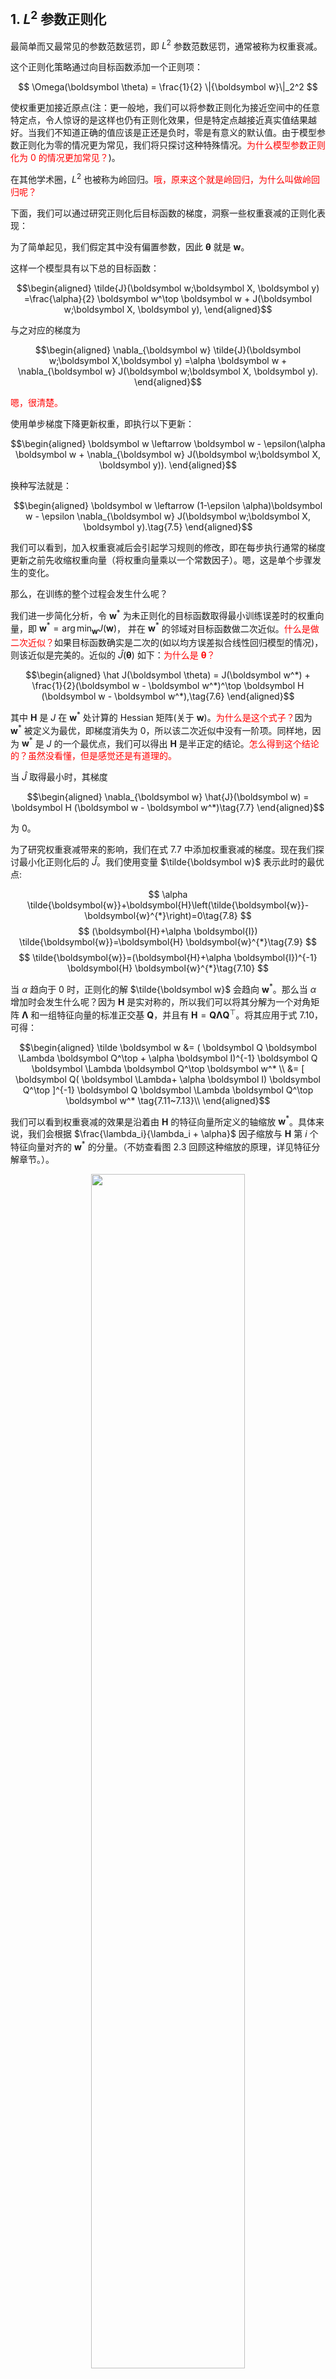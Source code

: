 

## 1. $L^2$ 参数正则化

最简单而又最常见的参数范数惩罚，即 $L^2$ 参数范数惩罚，通常被称为权重衰减。

这个正则化策略通过向目标函数添加一个正则项：

$$
\Omega(\boldsymbol \theta) = \frac{1}{2} \|{\boldsymbol w}\|_2^2
$$

使权重更加接近原点(注：更一般地，我们可以将参数正则化为接近空间中的任意特定点，令人惊讶的是这样也仍有正则化效果，但是特定点越接近真实值结果越好。当我们不知道正确的值应该是正还是负时，零是有意义的默认值。由于模型参数正则化为零的情况更为常见，我们将只探讨这种特殊情况。<span style="color:red;">为什么模型参数正则化为 0 的情况更加常见？</span>)。

在其他学术圈，$L^2$ 也被称为岭回归。<span style="color:red;">哦，原来这个就是岭回归，为什么叫做岭回归呢？</span>

下面，我们可以通过研究正则化后目标函数的梯度，洞察一些权重衰减的正则化表现：

为了简单起见，我们假定其中没有偏置参数，因此 $\boldsymbol \theta$ 就是 $\boldsymbol w$。

这样一个模型具有以下总的目标函数：


$$\begin{aligned}
\tilde{J}(\boldsymbol w;\boldsymbol X, \boldsymbol y) =\frac{\alpha}{2} \boldsymbol w^\top \boldsymbol w +  J(\boldsymbol w;\boldsymbol X, \boldsymbol y),
\end{aligned}$$

与之对应的梯度为

$$\begin{aligned}
\nabla_{\boldsymbol w} \tilde{J}(\boldsymbol w;\boldsymbol X,\boldsymbol y) =\alpha \boldsymbol w +  \nabla_{\boldsymbol w} J(\boldsymbol w;\boldsymbol X, \boldsymbol y).
\end{aligned}$$

<span style="color:red;">嗯，很清楚。</span>

使用单步梯度下降更新权重，即执行以下更新：

$$\begin{aligned}
\boldsymbol w \leftarrow \boldsymbol w - \epsilon(\alpha \boldsymbol w + \nabla_{\boldsymbol w} J(\boldsymbol w;\boldsymbol X, \boldsymbol y)).
\end{aligned}$$

换种写法就是：

$$\begin{aligned}
\boldsymbol w \leftarrow (1-\epsilon \alpha)\boldsymbol w - \epsilon \nabla_{\boldsymbol w} J(\boldsymbol w;\boldsymbol X, \boldsymbol y).\tag{7.5}
\end{aligned}$$

我们可以看到，加入权重衰减后会引起学习规则的修改，即在每步执行通常的梯度更新之前先收缩权重向量（将权重向量乘以一个常数因子）。嗯，这是单个步骤发生的变化。

那么，在训练的整个过程会发生什么呢？



我们进一步简化分析，令 $\boldsymbol w^*$ 为未正则化的目标函数取得最小训练误差时的权重向量，即 $\boldsymbol w^* = \arg \min _{\boldsymbol w} J(\boldsymbol w)$， 并在 $\boldsymbol w^*$ 的邻域对目标函数做二次近似。<span style="color:red;">什么是做二次近似？</span>如果目标函数确实是二次的(如以均方误差拟合线性回归模型的情况)，则该近似是完美的。近似的 $\hat J(\boldsymbol \theta)$ 如下：<span style="color:red;">为什么是 $\boldsymbol \theta$？</span>


$$\begin{aligned}
\hat J(\boldsymbol \theta) = J(\boldsymbol w^*) + \frac{1}{2}(\boldsymbol w - \boldsymbol w^*)^\top \boldsymbol H (\boldsymbol w - \boldsymbol w^*),\tag{7.6}
\end{aligned}$$

其中 $\boldsymbol H$ 是 $J$ 在 $\boldsymbol w^*$ 处计算的 Hessian 矩阵(关于 $\boldsymbol w$)。<span style="color:red;">为什么是这个式子？</span>因为 $\boldsymbol w^*$ 被定义为最优，即梯度消失为 $0$，所以该二次近似中没有一阶项。同样地，因为 $\boldsymbol w^*$ 是 $J$ 的一个最优点，我们可以得出 $\boldsymbol H$ 是半正定的结论。<span style="color:red;">怎么得到这个结论的？虽然没看懂，但是感觉还是有道理的。</span>

当 $\hat J$ 取得最小时，其梯度

$$\begin{aligned}
\nabla_{\boldsymbol w} \hat{J}(\boldsymbol w) = \boldsymbol H (\boldsymbol w - \boldsymbol w^*)\tag{7.7}
\end{aligned}$$


为 $0$。

为了研究权重衰减带来的影响，我们在式 7.7 中添加权重衰减的梯度。现在我们探讨最小化正则化后的 $\hat J$。我们使用变量 $\tilde{\boldsymbol w}$ 表示此时的最优点:

$$
\alpha \tilde{\boldsymbol{w}}+\boldsymbol{H}\left(\tilde{\boldsymbol{w}}-\boldsymbol{w}^{*}\right)=0\tag{7.8}
$$
$$
(\boldsymbol{H}+\alpha \boldsymbol{I}) \tilde{\boldsymbol{w}}=\boldsymbol{H} \boldsymbol{w}^{*}\tag{7.9}
$$
$$
\tilde{\boldsymbol{w}}=(\boldsymbol{H}+\alpha \boldsymbol{I})^{-1} \boldsymbol{H} \boldsymbol{w}^{*}\tag{7.10}
$$


当 $\alpha$ 趋向于 $0$ 时，正则化的解 $\tilde{\boldsymbol w}$ 会趋向 $\boldsymbol w^*$。那么当 $\alpha$ 增加时会发生什么呢？因为 $\boldsymbol H$ 是实对称的，所以我们可以将其分解为一个对角矩阵 $\boldsymbol \Lambda$ 和一组特征向量的标准正交基 $\boldsymbol Q$，并且有 $\boldsymbol H = \boldsymbol Q \boldsymbol \Lambda \boldsymbol Q^\top$。将其应用于式 7.10，可得：


$$\begin{aligned}
\tilde \boldsymbol w &= ( \boldsymbol Q \boldsymbol \Lambda \boldsymbol Q^\top + \alpha \boldsymbol I)^{-1} \boldsymbol Q \boldsymbol \Lambda \boldsymbol Q^\top \boldsymbol w^* \\
&=  [ \boldsymbol Q( \boldsymbol \Lambda+ \alpha \boldsymbol I)  \boldsymbol Q^\top ]^{-1} \boldsymbol Q \boldsymbol \Lambda \boldsymbol Q^\top \boldsymbol w^* \tag{7.11~7.13}\\
\end{aligned}$$


我们可以看到权重衰减的效果是沿着由 $\boldsymbol H$ 的特征向量所定义的轴缩放 $\boldsymbol w^*$。具体来说，我们会根据 $\frac{\lambda_i}{\lambda_i + \alpha}$ 因子缩放与 $\boldsymbol H$ 第 $i$ 个特征向量对齐的 $\boldsymbol w^*$ 的分量。（不妨查看图 2.3 回顾这种缩放的原理，详见特征分解章节。）。

<p align="center">
    <img width="70%" height="70%" src="http://images.iterate.site/blog/image/20190721/mUVsTJNE2NTH.png?imageslim">
</p>

> 图 2.3　特征向量和特征值的作用效果。特征向量和特征值的作用效果的一个实例。在这里，矩阵 $\boldsymbol{A}$ 有两个标准正交的特征向量，对应特征值为 $\lambda_{1}$ 的 $\boldsymbol{v}^{(1)}$ 以及对应特征值为 $\lambda_{2}$ 的 $\boldsymbol{v}^{(2)}$。(左)我们画出了所有单位向量 $\boldsymbol{u} \in \mathbb{R}^{2}$ 的集合，构成一个单位圆。(右)我们画出了所有 $\boldsymbol{A} \boldsymbol{u}$ 点的集合。通过观察 $\boldsymbol{A}$ 拉伸单位圆的方式，我们可以看到它将 $\boldsymbol{v}^{(2)}$ 方向的空间拉伸了 $\lambda_{i}$ 倍。<span style="color:red;">是的是的，很清晰，很形象。</span>

沿着 $\boldsymbol H$ 特征值较大的方向(如 $\lambda_i \gg \alpha$)正则化的影响较小。而 $\lambda_i \ll \alpha$ 的分量将会收缩到几乎为零。这种效应如图 7.1 所示。


<p align="center">
    <img width="70%" height="70%" src="http://images.iterate.site/blog/image/20190713/jiUcnJ82NwwQ.png?imageslim">
</p>

> 7.1 $L^2$（或权重衰减）正则化对最佳 $\boldsymbol w$ 值的影响。实线椭圆表示没有正则化目标的等值线。虚线圆圈表示 $L^2$ 正则化项的等值线。在 $\tilde{\boldsymbol w}$ 点，这两个竞争目标达到平衡。目标函数 $J$ 的 Hessian 的第一维特征值很小。当从 $\boldsymbol w^*$ 水平移动时，目标函数不会增加得太多。因为目标函数对这个方向没有强烈的偏好，所以正则化项对该轴具有强烈的影响。正则化项将 $w_1$ 拉向零。而目标函数对沿着第二维远离 $\boldsymbol w^*$ 的移动非常敏感。对应的特征值较大，表示高曲率。因此，权重衰减对 $w_2$ 的位置影响相对较小。


只有在显著减小目标函数方向上的参数会保留得相对完好。在无助于目标函数减小的方向（对应 Hessian 矩阵较小的特征值）上改变参数不会显著增加梯度。这种不重要方向对应的分量会在训练过程中因正则化而衰减掉。


目前为止，我们讨论了权重衰减对优化一个抽象通用的二次代价函数的影响。这些影响具体是怎么和机器学习关联的呢？我们可以研究线性回归，它的真实代价函数是二次的，因此我们可以使用相同的方法分析。再次应用分析，我们会在这种情况下得到相同的结果，但这次我们使用训练数据的术语表述。线性回归的代价函数是平方误差之和：

$$
\begin{aligned}
(\boldsymbol X \boldsymbol w - \boldsymbol y)^\top (\boldsymbol X \boldsymbol w - \boldsymbol y).
\end{aligned}\tag{7.14}
$$

我们添加 $L^2$ 正则项后，目标函数变为

$$
\begin{aligned}
(\boldsymbol X \boldsymbol w - \boldsymbol y)^\top (\boldsymbol X \boldsymbol w - \boldsymbol y) + \frac{1}{2}\alpha \boldsymbol w^\top \boldsymbol w.
\end{aligned}\tag{7.15}
$$

这将普通方程的解从

$$
\begin{aligned}
\boldsymbol w = (\boldsymbol X^\top \boldsymbol X)^{-1} \boldsymbol X^\top \boldsymbol y
\end{aligned}\tag{7.16}
$$

变为

$$
\begin{aligned}
\boldsymbol w = (\boldsymbol X^\top \boldsymbol X + \alpha \boldsymbol I)^{-1} \boldsymbol X^\top \boldsymbol y .
\end{aligned}\tag{7.17}
$$

式 7.16 中的矩阵 $\boldsymbol X^\top\boldsymbol X$ 与协方差矩阵 $\frac{1}{m}\boldsymbol X^\top\boldsymbol X$ 成正比。$L^2$ 正则项将这个矩阵替换为式 7.17 中的 $(\boldsymbol X^\top \boldsymbol X + \alpha \boldsymbol I)^{-1}$ 这个新矩阵与原来的是一样的，不同的仅仅是在对角加了 $\alpha$。这个矩阵的对角项对应每个输入特征的方差。<span style="color:red;">这个矩阵的对角项对应每个输入特征的方差 是什么意思？</span>我们可以看到，$L^2$ 正则化能让学习算法"感知"到具有较高方差的输入 $\boldsymbol x$，因此与输出目标的协方差较小（相对增加方差）的特征的权重将会收缩。<span style="color:red;">什么是协方差较小的特征的权重？</span>


# 相关

- 《深度学习》花书
